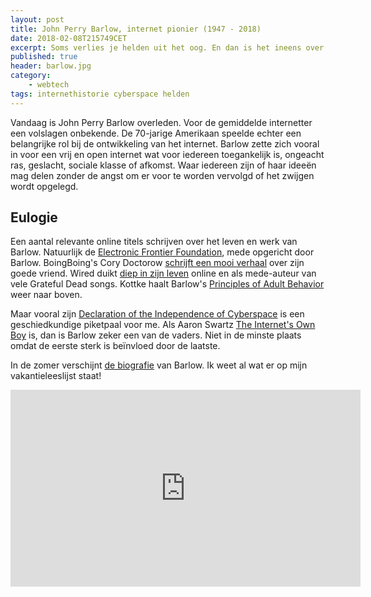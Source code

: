 ```yaml
---
layout: post
title: John Perry Barlow, internet pionier (1947 - 2018)
date: 2018-02-08T215749CET
excerpt: Soms verlies je helden uit het oog. En dan is het ineens over.
published: true
header: barlow.jpg
category: 
    - webtech
tags: internethistorie cyberspace helden
---
```

Vandaag is John Perry Barlow overleden. Voor de gemiddelde internetter een volslagen onbekende. De 70-jarige Amerikaan speelde echter een belangrijke rol bij de ontwikkeling van het internet. Barlow zette zich vooral in voor een vrij en open internet wat voor iedereen toegankelijk is, ongeacht ras, geslacht, sociale klasse of afkomst. Waar iedereen zijn of haar ideeën mag delen zonder de angst om er voor te worden vervolgd of het zwijgen wordt opgelegd. 

## Eulogie
Een aantal relevante online titels schrijven over het leven en werk van Barlow. Natuurlijk de [Electronic Frontier Foundation][1], mede opgericht door Barlow.
BoingBoing's Cory Doctorow [schrijft een mooi verhaal][2] over zijn goede vriend.
Wired duikt [diep in zijn leven][3] online en als mede-auteur van vele Grateful Dead songs.
Kottke haalt Barlow's [Principles of Adult Behavior][4] weer naar boven.

Maar vooral zijn [Declaration of the Independence of Cyberspace][5] is een geschiedkundige piketpaal voor me.  Als Aaron Swartz [The Internet's Own Boy][6] is, dan is Barlow zeker een van de vaders. Niet in de minste plaats omdat de eerste sterk is beïnvloed door de laatste.

In de zomer verschijnt [de biografie][7] van Barlow. Ik weet al wat er op mijn vakantieleeslijst staat!

<iframe width="560" height="315" src="https://www.youtube.com/embed/3WS9DhSIWR0" frameborder="0" allow="autoplay; encrypted-media" allowfullscreen></iframe>

[1]:	https://www.eff.org/deeplinks/2018/02/john-perry-barlow-internet-pioneer-1947-2018
[2]:	https://boingboing.net/2018/02/07/walk-in-the-rain.html
[3]:	https://www.wired.com/story/mourning-john-perry-barlow-the-bard-of-the-internet
[4]:	https://kottke.org/18/02/a-list-of-25-principles-of-adult-behavior-by-john-perry-barlow
[5]:	https://www.eff.org/cyberspace-independence
[6]:	/JSONfeed
[7]:	https://www.penguinrandomhouse.com/books/554592/mother-american-night-by-john-perry-barlow-with-robert-greenfield/9781524760182/